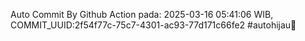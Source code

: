 Auto Commit By Github Action pada: 2025-03-16 05:41:06 WIB, COMMIT_UUID:2f54f77c-75c7-4301-ac93-77d171c66fe2 #autohijau🗿
